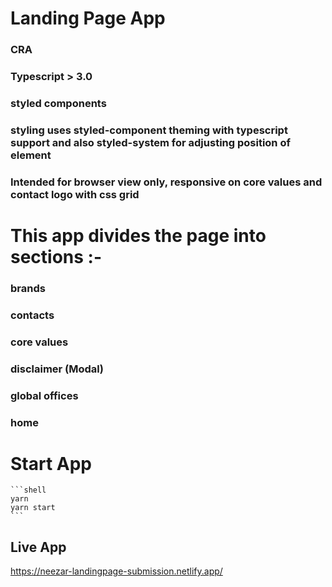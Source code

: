 # Landing Page App

### CRA

### Typescript > 3.0

### styled components

### styling uses styled-component theming with typescript support and also styled-system for adjusting position of element

### Intended for browser view only, responsive on core values and contact logo with css grid

# This app divides the page into sections :-

### brands

### contacts

### core values

### disclaimer (Modal)

### global offices

### home

# Start App

    ```shell
    yarn
    yarn start
    ```

## Live App

https://neezar-landingpage-submission.netlify.app/
